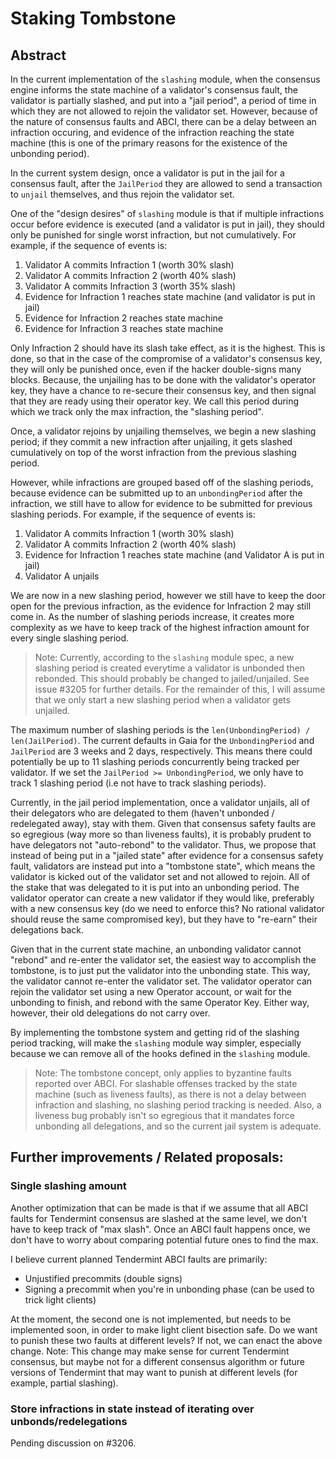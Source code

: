 # Staking Tombstone

## Abstract

In the current implementation of the `slashing` module, when the consensus engine informs the state machine of a validator's consensus fault, the validator is partially slashed, and put into a "jail period", a period of time in which they are not allowed to rejoin the validator set.  However, because of the nature of consensus faults and ABCI, there can be a delay between an infraction occuring, and evidence of the infraction reaching the state machine (this is one of the primary reasons for the existence of the unbonding period).

In the current system design, once a validator is put in the jail for a consensus fault, after the `JailPeriod` they are allowed to send a transaction to `unjail` themselves, and thus rejoin the validator set.

One of the "design desires" of `slashing` module is that if multiple infractions occur before evidence is executed (and a validator is put in jail), they should only be punished for single worst infraction, but not cumulatively.  For example, if the sequence of events is:
1. Validator A commits Infraction 1 (worth 30% slash)
2. Validator A commits Infraction 2 (worth 40% slash)
3. Validator A commits Infraction 3 (worth 35% slash)
4. Evidence for Infraction 1 reaches state machine (and validator is put in jail)
5. Evidence for Infraction 2 reaches state machine
6. Evidence for Infraction 3 reaches state machine
   
Only Infraction 2 should have its slash take effect, as it is the highest.  This is done, so that in the case of the compromise of a validator's consensus key, they will only be punished once, even if the hacker double-signs many blocks.  Because, the unjailing has to be done with the validator's operator key, they have a chance to re-secure their consensus key, and then signal that they are ready using their operator key.  We call this period during which we track only the max infraction, the "slashing period".

Once, a validator rejoins by unjailing themselves, we begin a new slashing period; if they commit a new infraction after unjailing, it gets slashed cumulatively on top of the worst infraction from the previous slashing period.

However, while infractions are grouped based off of the slashing periods, because evidence can be submitted up to an `unbondingPeriod` after the infraction, we still have to allow for evidence to be submitted for previous slashing periods.  For example, if the sequence of events is:
1. Validator A commits Infraction 1 (worth 30% slash)
2. Validator A commits Infraction 2 (worth 40% slash)
3. Evidence for Infraction 1 reaches state machine (and Validator A is put in jail)
4. Validator A unjails
   
We are now in a new slashing period, however we still have to keep the door open for the previous infraction, as the evidence for Infraction 2 may still come in. As the number of slashing periods increase, it creates more complexity as we have to keep track of the highest infraction amount for every single slashing period.

> Note:  Currently, according to the `slashing` module spec, a new slashing period is created everytime a validator is unbonded then rebonded.  This should probably be changed to jailed/unjailed.  See issue #3205 for further details.  For the remainder of this, I will assume that we only start a new slashing period when a validator gets unjailed.

The maximum number of slashing periods is the `len(UnbondingPeriod) / len(JailPeriod)`.  The current defaults in Gaia for the `UnbondingPeriod` and `JailPeriod` are 3 weeks and 2 days, respectively.  This means there could potentially be up to 11 slashing periods concurrently being tracked per validator.  If we set the `JailPeriod >= UnbondingPeriod`, we only have to track 1 slashing period (i.e not have to track slashing periods).

Currently, in the jail period implementation, once a validator unjails, all of their delegators who are delegated to them (haven't unbonded / redelegated away), stay with them.  Given that consensus safety faults are so egregious (way more so than liveness faults), it is probably prudent to have delegators not "auto-rebond" to the validator. Thus, we propose that instead of being put in a "jailed state" after evidence for a consensus safety fault, validators are instead put into a "tombstone state", which means the validator is kicked out of the validator set and not allowed to rejoin.  All of the stake that was delegated to it is put into an unbonding period.  The validator operator can create a new validator if they would like, preferably with a new consensus key (do we need to enforce this?  No rational validator should reuse the same compromised key), but they have to "re-earn" their delegations back.

Given that in the current state machine, an unbonding validator cannot "rebond" and re-enter the validator set, the easiest way to accomplish the tombstone, is to just put the validator into the unbonding state.  This way, the validator cannot re-enter the validator set.  The validator operator can rejoin the validator set using a new Operator account, or wait for the unbonding to finish, and rebond with the same Operator Key.  Either way, however, their old delegations do not carry over.

By implementing the tombstone system and getting rid of the slashing period tracking, will make the `slashing` module way simpler, especially because we can remove all of the hooks defined in the `slashing` module.

> Note: The tombstone concept, only applies to byzantine faults reported over ABCI.  For slashable offenses tracked by the state machine (such as liveness faults), as there is not a delay between infraction and slashing, no slashing period tracking is needed. Also, a liveness bug probably isn't so egregious that it mandates force unbonding all delegations, and so the current jail system is adequate.

## Further improvements / Related proposals:

### Single slashing amount

Another optimization that can be made is that if we assume that all ABCI faults for Tendermint consensus are slashed at the same level, we don't have to keep track of "max slash".  Once an ABCI fault happens once, we don't have to worry about comparing potential future ones to find the max.

I believe current planned Tendermint ABCI faults are primarily:
- Unjustified precommits (double signs)
- Signing a precommit when you're in unbonding phase (can be used to trick light clients)

At the moment, the second one is not implemented, but needs to be implemented soon, in order to make light client bisection safe.  Do we want to punish these two faults at different levels?  If not, we can enact the above change.  Note:  This change may make sense for current Tendermint consensus, but maybe not for a different consensus algorithm or future versions of Tendermint that may want to punish at different levels (for example, partial slashing).

### Store infractions in state instead of iterating over unbonds/redelegations

Pending discussion on #3206.

<!-- Currently, every time evidence of a new fault comes in, we currently iterate over all of the unbonds/redelegations away from a validator to see if the slash affects them or not.  If it does, we decrease the "balance" of the `ubd` or `red`.  However, as the number of unbonds or redelegations can be very high, this might be very expensive.  Instead, we can store evidences for all infractions that happened in the last `Unbonding Period` in state, and then whenever a ubd or red hits maturity, it can check if it needs to be slashed by checking it against the last infraction that happened before they started unbonding/redelegating away.  Because we only need to store the infractions from the last unbon -->




<!-- 
First, part of the design of the `stake` module is that delegators should be slashed for the infractions that happened during blocks that they were delegated to the offending validator, however, they should not be slashed for infractions that their voting power did not contribute to.

Thus, if the sequence of events is:
1. Validator A commits Infraction 1
2. Delegator X delegates to Validator A
3. Evidence for Infraction 1 reaches state machine
Delegator X should not be slashed.

Similarly, if the sequence of events is:
1. Delegator X delegates to Validator A
2. Delegator X unbonds from Validator A and begins unbonding period
3. Validator A commits Infraction 1
4. Evidence for Infraction 1 reaches state machine
5. Delegator X finishes unbonding.
Delegator X should not be slashed. -->
